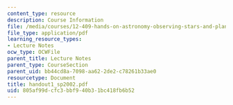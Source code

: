 ```yaml
---
content_type: resource
description: Course Information
file: /media/courses/12-409-hands-on-astronomy-observing-stars-and-planets-spring-2002/805af99dcfc3bbf940b31bc418fb6b52_handout1_sp2002.pdf
file_type: application/pdf
learning_resource_types:
- Lecture Notes
ocw_type: OCWFile
parent_title: Lecture Notes
parent_type: CourseSection
parent_uid: bb44cd8a-7098-aa62-2de2-c78261b33ae0
resourcetype: Document
title: handout1_sp2002.pdf
uid: 805af99d-cfc3-bbf9-40b3-1bc418fb6b52
---
```

